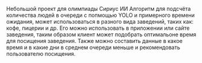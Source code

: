 Небольшой проект для олимпиады Сириус ИИ
Алгоритм для подсчёта количества людей в очереди с попмощью YOLO и примерного времени ожидания, может использоваться в разного вида заведений, таких как: кофе, пицерии и др.
Его можно использовать в приложении или сайте заведения, таким образом клиент может подобрать оптимальоне время для посищения заведения.
Также можно составить данные в какое время и в какие дни в среднем очереди меньше и рекомендовать пользователю посищения.
